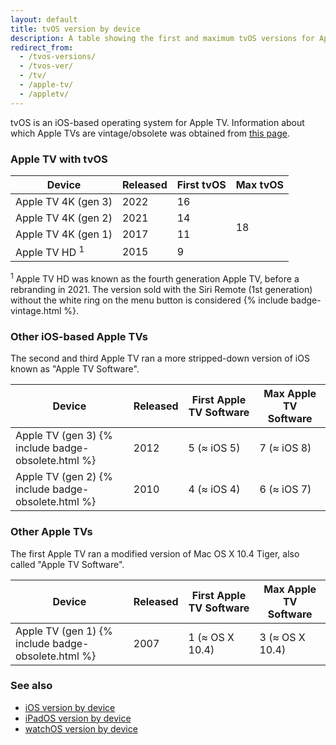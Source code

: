 ```yaml
---
layout: default
title: tvOS version by device
description: A table showing the first and maximum tvOS versions for Apple TV.
redirect_from:
  - /tvos-versions/
  - /tvos-ver/
  - /tv/
  - /apple-tv/
  - /appletv/
---
```


tvOS is an iOS-based operating system for Apple TV. Information about which Apple TVs are vintage/obsolete was obtained from <a href="https://support.apple.com/en-us/HT201624">this page</a>.

### Apple TV with tvOS

<div class="table-responsive">
<table class="table table-bordered">
  <thead>
    <tr>
      <th>Device</th>
      <th>Released</th>
      <th>First tvOS</th>
      <th>Max tvOS</th>
    </tr>
  </thead>
  <tbody>
    <tr>
      <td>Apple TV 4K (gen 3)</td>
      <td>2022</td>
      <td>16</td>
      <td rowspan="4" class="current">18</td>
    </tr>
    <tr>
      <td>Apple TV 4K (gen 2)</td>
      <td>2021</td>
      <td>14</td>
    </tr>
    <tr>
      <td>Apple TV 4K (gen 1)</td>
      <td>2017</td>
      <td>11</td>
    </tr>
    <tr>
      <td>Apple TV HD <sup>1</sup></td>
      <td>2015</td>
      <td>9</td>
    </tr>
  </tbody>
</table>
</div>

<sup>1</sup> Apple TV HD was known as the fourth generation Apple TV, before a rebranding in 2021. The version sold with the Siri Remote (1st generation) without the white ring on the menu button is considered {% include badge-vintage.html %}.

### Other iOS-based Apple TVs

The second and third Apple TV ran a more stripped-down version of iOS known as "Apple TV Software".

<div class="table-responsive">
<table class="table table-bordered">
  <thead>
    <tr>
      <th>Device</th>
      <th>Released</th>
      <th>First Apple TV Software</th>
      <th>Max Apple TV Software</th>
    </tr>
  </thead>
  <tbody>
    <tr>
      <td>Apple TV (gen 3) {% include badge-obsolete.html %}</td>
      <td>2012</td>
      <td>5 (≈ iOS 5)</td>
      <td>7 (≈ iOS 8)</td>
    </tr>
    <tr>
      <td>Apple TV (gen 2) {% include badge-obsolete.html %}</td>
      <td>2010</td>
      <td>4 (≈ iOS 4)</td>
      <td>6 (≈ iOS 7)</td>
    </tr>
  </tbody>
</table>
</div>

### Other Apple TVs

The first Apple TV ran a modified version of Mac OS X 10.4 Tiger, also called "Apple TV Software".

<div class="table-responsive">
<table class="table table-bordered">
  <thead>
    <tr>
      <th>Device</th>
      <th>Released</th>
      <th>First Apple TV Software</th>
      <th>Max Apple TV Software</th>
    </tr>
  </thead>
  <tbody>
    <tr>
      <td>Apple TV (gen 1) {% include badge-obsolete.html %}</td>
      <td>2007</td>
      <td>1 (≈ OS X 10.4)</td>
      <td>3 (≈ OS X 10.4)</td>
    </tr>
  </tbody>
</table>
</div>

### See also

* [iOS version by device](/ios)
* [iPadOS version by device](/ipados)
* [watchOS version by device](/watchos)
